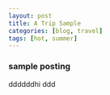 ```yaml
---
layout: post
title: A Trip Sample
categories: [blog, travel]
tags: [hot, summer]
---
```


### sample posting
ddddddhi
ddd

